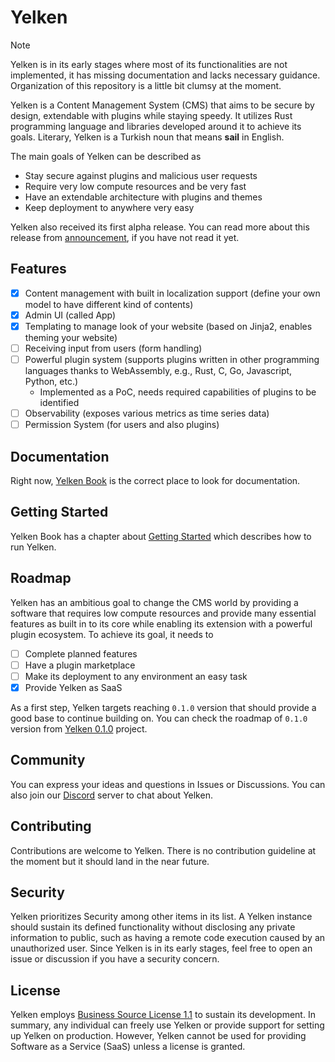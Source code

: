 # Yelken

> [!NOTE]
> Yelken is in its early stages where most of its functionalities are not implemented, it has missing documentation and lacks necessary guidance. Organization of this repository is a little bit clumsy at the moment.

Yelken is a Content Management System (CMS) that aims to be secure by design, extendable with plugins while staying speedy.
It utilizes Rust programming language and libraries developed around it to achieve its goals.
Literary, Yelken is a Turkish noun that means **sail** in English.

The main goals of Yelken can be described as
* Stay secure against plugins and malicious user requests
* Require very low compute resources and be very fast
* Have an extendable architecture with plugins and themes
* Keep deployment to anywhere very easy

Yelken also received its first alpha release. You can read more about this release from [announcement](https://blog.yelken.io/first-announcement/), if you have not read it yet.

## Features

* [x] Content management with built in localization support (define your own model to have different kind of contents)
* [x] Admin UI (called App)
* [x] Templating to manage look of your website (based on Jinja2, enables theming your website)
* [ ] Receiving input from users (form handling)
* [ ] Powerful plugin system (supports plugins written in other programming languages thanks to WebAssembly, e.g., Rust, C, Go, Javascript, Python, etc.)
  * Implemented as a PoC, needs required capabilities of plugins to be identified
* [ ] Observability (exposes various metrics as time series data)
* [ ] Permission System (for users and also plugins)

## Documentation

Right now, [Yelken Book](https://docs.yelken.io) is the correct place to look for documentation.

## Getting Started

Yelken Book has a chapter about [Getting Started](https://docs.yelken.io/getting-started.html) which describes how to run Yelken.

## Roadmap

Yelken has an ambitious goal to change the CMS world by providing a software that requires low compute resources and provide many essential features as built in to its core while enabling its extension with a powerful plugin ecosystem.
To achieve its goal, it needs to

* [ ] Complete planned features
* [ ] Have a plugin marketplace
* [ ] Make its deployment to any environment an easy task
* [x] Provide Yelken as SaaS

As a first step, Yelken targets reaching `0.1.0` version that should provide a good base to continue building on. You can check the roadmap of `0.1.0` version from [Yelken 0.1.0](https://github.com/users/bwqr/projects/3/views/1) project.

## Community

You can express your ideas and questions in Issues or Discussions.
You can also join our [Discord](https://discord.gg/D4bfHr8neh) server to chat about Yelken.

## Contributing

Contributions are welcome to Yelken. There is no contribution guideline at the moment but it should land in the near future.

## Security

Yelken prioritizes Security among other items in its list.
A Yelken instance should sustain its defined functionality without disclosing any private information to public, such as having a remote code execution caused by an unauthorized user.
Since Yelken is in its early stages, feel free to open an issue or discussion if you have a security concern.

## License

Yelken employs [Business Source License 1.1](LICENSE) to sustain its development.
In summary, any individual can freely use Yelken or provide support for setting up Yelken on production.
However, Yelken cannot be used for providing Software as a Service (SaaS) unless a license is granted.
